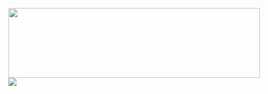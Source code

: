 <img src="https://github.com/nu11secur1ty/nu11secur1ty/blob/master/logo/logo300.png" width="500" height="139"/><img src="https://github-readme-stats.vercel.app/api?username=nu11secur1ty&theme=dark" />


